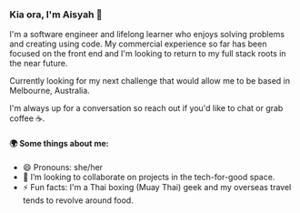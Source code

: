 ### Kia ora, I'm Aisyah 👋

I'm a software engineer and lifelong learner who enjoys solving problems and creating using code. My commercial experience so far has been focused on the front end and I'm looking to return to my full stack roots in the near future.

Currently looking for my next challenge that would allow me to be based in Melbourne, Australia.

I'm always up for a conversation so reach out if you'd like to chat or grab coffee ☕.

#### 🌍 Some things about me:

- 😄 Pronouns: she/her
- 👯 I’m looking to collaborate on projects in the tech-for-good space.
- ⚡ Fun facts: I'm a Thai boxing (Muay Thai) geek and my overseas travel tends to revolve around food.

<!--
**aisyah-t/aisyah-t** is a ✨ _special_ ✨ repository because its `README.md` (this file) appears on your GitHub profile.

Here are some ideas to get you started:

- 🔭 I’m currently working on...
- 🌱 I’m currently learning ...
- 👯 I’m looking to collaborate on projects in the tech-for-good space.
- 🤔 I’m looking for help with ...
- 💬 Ask me about having to rush home from my OE in March 2020 due to Covid.
- 📫 How to reach me: ...
-->
